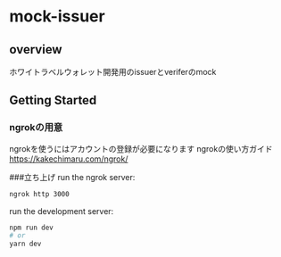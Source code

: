 # mock-issuer

## overview
ホワイトラベルウォレット開発用のissuerとveriferのmock

## Getting Started

### ngrokの用意
ngrokを使うにはアカウントの登録が必要になります
ngrokの使い方ガイド
https://kakechimaru.com/ngrok/

###立ち上げ
run the ngrok server:
```bash
ngrok http 3000
```
run the development server:

```bash
npm run dev
# or
yarn dev
```

